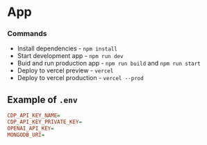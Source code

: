 # App

### Commands

- Install dependencies - `npm install`
- Start development app - `npm run dev`
- Buid and run production app - `npm run build` and `npm run start`
- Deploy to vercel preview - `vercel`
- Deploy to vercel production - `vercel --prod`

## Example of `.env`

```ini
CDP_API_KEY_NAME=
CDP_API_KEY_PRIVATE_KEY=
OPENAI_API_KEY=
MONGODB_URI=
```
